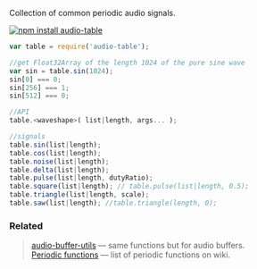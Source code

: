 Collection of common periodic audio signals.

[![npm install audio-table](https://nodei.co/npm/audio-table.png?mini=true)](https://npmjs.org/package/audio-table/)

```js
var table = require('audio-table');

//get Float32Array of the length 1024 of the pure sine wave
var sin = table.sin(1024);
sin[0] === 0;
sin[256] === 1;
sin[512] === 0;

//API
table.<waveshape>( list|length, args... );

//signals
table.sin(list|length);
table.cos(list|length);
table.noise(list|length);
table.delta(list|length);
table.pulse(list|length, dutyRatio);
table.square(list|length); // table.pulse(list|length, 0.5);
table.triangle(list|length, scale);
table.saw(list|length); //table.triangle(length, 0);
```

### Related

> [audio-buffer-utils](https://npmjs.org/package/audio-buffer-utils) — same functions but for audio buffers.<br/>
> [Periodic functions](https://en.wikipedia.org/wiki/List_of_periodic_functions) — list of periodic functions on wiki.<br/>